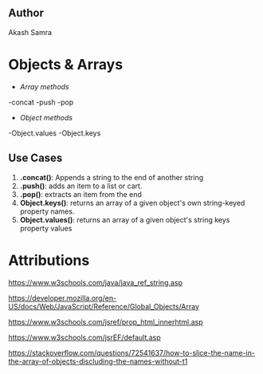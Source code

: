 ## Author

Akash Samra

# Objects & Arrays 

- *Array methods* 

-concat
-push
-pop

- *Object methods* 

-Object.values
-Object.keys

## Use Cases


1. **.concat()**: Appends a string to the end of another string
2. **.push()**: adds an item to a list or cart.
3. **.pop()**: extracts an item from the end
4. **Object.keys()**: returns an array of a given object's own string-keyed property names.
5. **Object.values()**: returns an array of a given object's string keys property values 


# Attributions
https://www.w3schools.com/java/java_ref_string.asp

https://developer.mozilla.org/en-US/docs/Web/JavaScript/Reference/Global_Objects/Array

https://www.w3schools.com/jsref/prop_html_innerhtml.asp

https://www.w3schools.com/jsrEF/default.asp

https://stackoverflow.com/questions/72541637/how-to-slice-the-name-in-the-array-of-objects-discluding-the-names-without-t1
